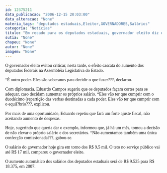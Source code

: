 ```yaml
---
id: 12375211
data_publicacao: "2006-12-15 20:03:00"
data_alteracao: "None"
materia_tags: "deputados estaduais,Eleitor,GOVERNADORES,Salários"
categoria: "Notícias"
titulo: "Em recado para os deputados estaduais, governador eleito diz que seus salários estão congelados"
sutia: "None"
chapeu: "None"
autor: "None"
imagem: "None"
---
```

<p><P><FONT face=Verdana>O governador eleito evitou criticar, nesta tarde, o efeito cascata do aumento dos deputados federais na Assembléia Legislativa do Estado.<BR></FONT></P></p>
<p><P><FONT face=Verdana>“É outro poder. Eles são soberanos para decidir o que fazer???, declarou.<BR></FONT></P></p>
<p><P><FONT face=Verdana>Com diplomacia, Eduardo Campos sugeriu que os deputados façam cortes para se adequar, caso decidam aumentar os próprios salário. “Eles vão ter que cumprir com o duodécimo (repartição das verbas destinadas a cada poder. Eles vão ter que cumprir com o equil?brio???, explicou.<BR></FONT></P></p>
<p><P><FONT face=Verdana>Por mais de uma oportunidade, Eduardo&nbsp;repetiu que fará um forte ajuste fiscal, não aceitando aumento de despesas.</FONT></P></p>
<p><P><FONT face=Verdana>Hoje, sugerindo que queria dar o exemplo, informou que, já há um mês, tomou a decisão de não elevar o próprio salário e dos secretários. “Não aumentamos também uma única confecção comissionada???, gabou-se.</FONT></P></p>
<p><P><FONT face=Verdana>O salário do governador hoje gira em torno dos R$ 9,5 mil. O teto no serviço público vai até R$ 17 mil, comparou o governador eleito.</FONT></P></p>
<p><P><FONT face=Verdana>O&nbsp;aumento automático dos salários dos deputados estaduais&nbsp;será&nbsp;de R$ 9.525 para R$ 18.375, em 2007.</FONT></P> </p>
